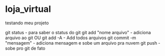 # loja_virtual

testando meu projeto


git status - para saber o status do git
git add "nome arquivo" - adiciona arquivo ao git OU git add -A - Add todos arquivos
git commit -m "mensagem" - adiciona mensagem e sobe um arquivo pra nuvem
git push - sobe pro git de fato